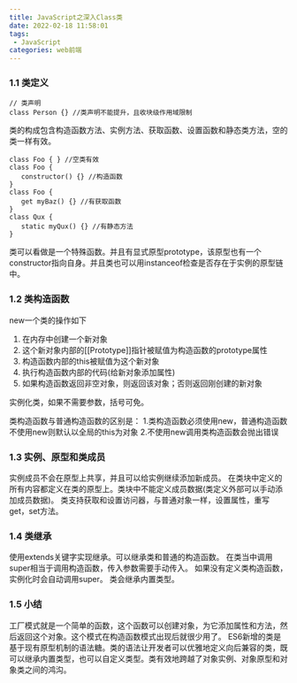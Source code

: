 ```yaml
---
title: JavaScript之深入Class类
date: 2022-02-18 11:58:01
tags:
 - JavaScript
categories: web前端
---
```

### 1.1 类定义
```defineClass
// 类声明
class Person {} //类声明不能提升，且收块级作用域限制
```
类的构成包含构造函数方法、实例方法、获取函数、设置函数和静态类方法，空的类一样有效。
```constructorOfClass
class Foo { } //空类有效
class Foo {
   constructor() {} //构造函数
}
class Foo {
   get myBaz() {} //有获取函数
}
class Qux {
   static myQux() {} //有静态方法
}
```

类可以看做是一个特殊函数。并且有显式原型prototype，该原型也有一个constructor指向自身。并且类也可以用instanceof检查是否存在于实例的原型链中。
### 1.2 类构造函数
new一个类的操作如下
1. 在内存中创建一个新对象
2. 这个新对象内部的[[Prototype]]指针被赋值为构造函数的prototype属性
3. 构造函数内部的this被赋值为这个新对象
4. 执行构造函数内部的代码(给新对象添加属性)
5. 如果构造函数返回非空对象，则返回该对象；否则返回刚创建的新对象

实例化类，如果不需要参数，括号可免。

类构造函数与普通构造函数的区别是：
1.类构造函数必须使用new，普通构造函数不使用new则默认以全局的this为对象
2.不使用new调用类构造函数会抛出错误

### 1.3 实例、原型和类成员
实例成员不会在原型上共享，并且可以给实例继续添加新成员。
在类块中定义的所有内容都定义在类的原型上。类块中不能定义成员数据(类定义外部可以手动添加成员数据)。
类支持获取和设置访问器，与普通对象一样，设置属性，重写get，set方法。
### 1.4 类继承
使用extends关键字实现继承。可以继承类和普通的构造函数。
在类当中调用super相当于调用构造函数，传入参数需要手动传入。
如果没有定义类构造函数，实例化时会自动调用super。
类会继承内置类型。
### 1.5 小结
工厂模式就是一个简单的函数，这个函数可以创建对象，为它添加属性和方法，然后返回这个对象。这个模式在构造函数模式出现后就很少用了。
ES6新增的类是基于现有原型机制的语法糖。类的语法让开发者可以优雅地定义向后兼容的类，既可以继承内置类型，也可以自定义类型。类有效地跨越了对象实例、对象原型和对象类之间的鸿沟。
